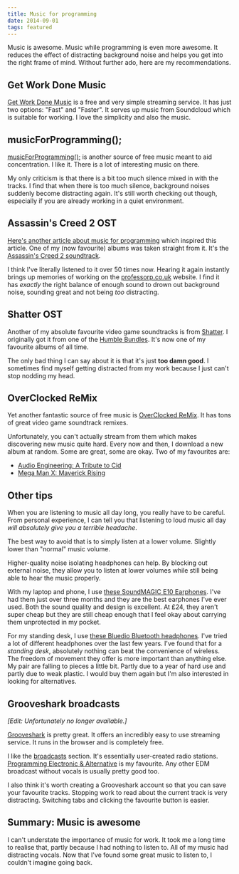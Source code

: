 ```yaml
---
title: Music for programming
date: 2014-09-01
tags: featured
---
```


Music is awesome. Music while programming is even more awesome. It reduces the effect of distracting background noise and helps you get into the right frame of mind. Without further ado, here are my recommendations.


## Get Work Done Music

[Get Work Done Music](http://www.getworkdonemusic.com/) is a free and very simple streaming service. It has just two options: "Fast" and "Faster". It serves up music from Soundcloud which is suitable for working. I love the simplicity and also the music.

## musicForProgramming();

[musicForProgramming();](http://musicforprogramming.net/) is another source of free music meant to aid concentration. I like it. There is a lot of interesting music on there. 

My only criticism is that there is a bit too much silence mixed in with the tracks. I find that when there is too much silence, background noises suddenly become distracting again. It's still worth checking out though, especially if you are already working in a quiet environment. 

## Assassin's Creed 2 OST

[Here's another article about music for programming](http://ryanio.com/2014/music-to-get-work-done/) which inspired this article. One of my (now favourite) albums was taken straight from it. It's the [Assassin's Creed 2 soundtrack](https://www.youtube.com/watch?v=uH1wfrOcvHg). 

I think I've literally listened to it over 50 times now. Hearing it again instantly brings up memories of working on the [professorp.co.uk](http://professorp.co.uk/) website. I find it has *exactly* the right balance of enough sound to drown out background noise, sounding great and not being *too* distracting. 

## Shatter OST

Another of my absolute favourite video game soundtracks is from [Shatter](https://www.youtube.com/watch?v=sxP7VBbhRaw). I originally got it from one of the [Humble Bundles](https://www.humblebundle.com/). It's now one of my favourite albums of all time. 

The only bad thing I can say about it is that it's just **too damn good**. I sometimes find myself getting distracted from my work because I just can't stop nodding my head.

## OverClocked ReMix

Yet another fantastic source of free music is [OverClocked ReMix](http://ocremix.org/). It has tons of great video game soundtrack remixes. 

Unfortunately, you can't actually stream from them which makes discovering new music quite hard. Every now and then, I download a new album at random. Some are great, some are okay. Two of my favourites are:

- [Audio Engineering: A Tribute to Cid](http://ocremix.org/album/54/audio-engineering-a-tribute-to-cid)
- [Mega Man X: Maverick Rising](http://ocremix.org/album/37/mega-man-x-maverick-rising)

## Other tips

When you are listening to music all day long, you really have to be careful. From personal experience, I can tell you that listening to loud music all day *will absolutely give you a terrible headache*. 

The best way to avoid that is to simply listen at a lower volume. Slightly lower than "normal" music volume. 

Higher-quality noise isolating headphones can help. By blocking out external noise, they allow you to listen at lower volumes while still being able to hear the music properly. 

With my laptop and phone, I use [these SoundMAGIC E10 Earphones](http://www.amazon.co.uk/gp/product/B005HP3OB0). I've had them just over three months and they are the best earphones I've ever used. Both the sound quality and design is excellent. At £24, they aren't super cheap but they are still cheap enough that I feel okay about carrying them unprotected in my pocket. 

For my standing desk, I use [these Bluedio Bluetooth headphones](http://www.amazon.co.uk/gp/product/B00ADJG95I). I've tried a lot of different headphones over the last few years. I've found that for a *standing desk*, absolutely nothing can beat the convenience of wireless. The freedom of movement they offer is more important than anything else. My pair are falling to pieces a little bit. Partly due to a year of hard use and partly due to weak plastic. I would buy them again but I'm also interested in looking for alternatives. 

## Grooveshark broadcasts

*[Edit: Unfortunately no longer available.]*

[Grooveshark](http://grooveshark.com/) is pretty great. It offers an incredibly easy to use streaming service. It runs in the browser and is completely free. 

I like the [broadcasts](http://grooveshark.com/#!/broadcasts) section. It's essentially user-created radio stations. [Programming Electronic & Alternative](http://grooveshark.com/#!/writhem/broadcast) is my favourite. Any other EDM broadcast without vocals is usually pretty good too. 

I also think it's worth creating a Grooveshark account so that you can save your favourite tracks. Stopping work to read about the current track is very distracting. Switching tabs and clicking the favourite button is easier.

## Summary: Music is awesome

I can't understate the importance of music for work. It took me a long time to realise that, partly because I had nothing to listen to. All of my music had distracting vocals. Now that I've found some great music to listen to, I couldn't imagine going back. 
